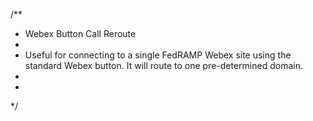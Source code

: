 /**
 * Webex Button Call Reroute
 * 
 * Useful for connecting to a single FedRAMP Webex site using the standard Webex button.  It will route to one pre-determined domain. 
 * 
 * 
 */
